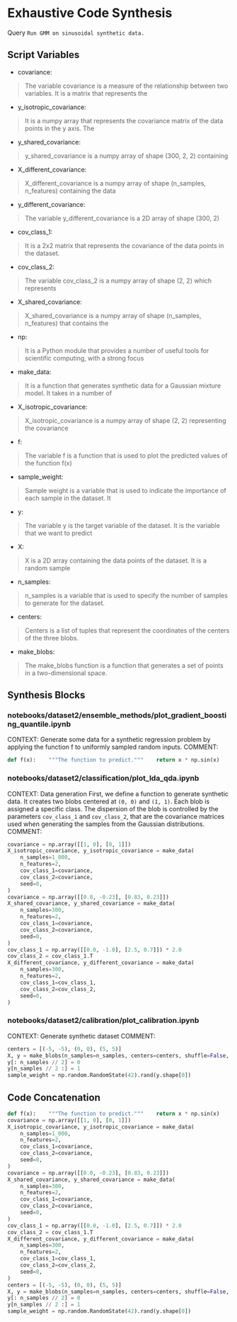 # Exhaustive Code Synthesis
Query `Run GMM on sinusoidal synthetic data.`
## Script Variables
- covariance:<br>
>The variable covariance is a measure of the relationship between two variables. It is a matrix that represents the
- y_isotropic_covariance:<br>
>It is a numpy array that represents the covariance matrix of the data points in the y axis. The
- y_shared_covariance:<br>
>y_shared_covariance is a numpy array of shape (300, 2, 2) containing
- X_different_covariance:<br>
>X_different_covariance is a numpy array of shape (n_samples, n_features) containing the data
- y_different_covariance:<br>
>The variable y_different_covariance is a 2D array of shape (300, 2)
- cov_class_1:<br>
>It is a 2x2 matrix that represents the covariance of the data points in the dataset.
- cov_class_2:<br>
>The variable cov_class_2 is a numpy array of shape (2, 2) which represents
- X_shared_covariance:<br>
>X_shared_covariance is a numpy array of shape (n_samples, n_features) that contains the
- np:<br>
>It is a Python module that provides a number of useful tools for scientific computing, with a strong focus
- make_data:<br>
>It is a function that generates synthetic data for a Gaussian mixture model. It takes in a number of
- X_isotropic_covariance:<br>
>X_isotropic_covariance is a numpy array of shape (2, 2) representing the covariance
- f:<br>
>The variable f is a function that is used to plot the predicted values of the function f(x)
- sample_weight:<br>
>Sample weight is a variable that is used to indicate the importance of each sample in the dataset. It
- y:<br>
>The variable y is the target variable of the dataset. It is the variable that we want to predict
- X:<br>
>X is a 2D array containing the data points of the dataset. It is a random sample
- n_samples:<br>
>n_samples is a variable that is used to specify the number of samples to generate for the dataset.
- centers:<br>
>Centers is a list of tuples that represent the coordinates of the centers of the three blobs.
- make_blobs:<br>
>The make_blobs function is a function that generates a set of points in a two-dimensional space.
## Synthesis Blocks
### notebooks/dataset2/ensemble_methods/plot_gradient_boosting_quantile.ipynb
CONTEXT: Generate some data for a synthetic regression problem by applying the function f to uniformly sampled random inputs.   COMMENT:
```python
def f(x):    """The function to predict."""    return x * np.sin(x)
```

### notebooks/dataset2/classification/plot_lda_qda.ipynb
CONTEXT:  Data generation  First, we define a function to generate synthetic data. It creates two blobs centered at `(0, 0)` and `(1, 1)`. Each blob
is assigned a specific class. The dispersion of the blob is controlled by the parameters `cov_class_1` and `cov_class_2`, that are the covariance
matrices used when generating the samples from the Gaussian distributions.   COMMENT:
```python
covariance = np.array([[1, 0], [0, 1]])
X_isotropic_covariance, y_isotropic_covariance = make_data(
    n_samples=1_000,
    n_features=2,
    cov_class_1=covariance,
    cov_class_2=covariance,
    seed=0,
)
covariance = np.array([[0.0, -0.23], [0.83, 0.23]])
X_shared_covariance, y_shared_covariance = make_data(
    n_samples=300,
    n_features=2,
    cov_class_1=covariance,
    cov_class_2=covariance,
    seed=0,
)
cov_class_1 = np.array([[0.0, -1.0], [2.5, 0.7]]) * 2.0
cov_class_2 = cov_class_1.T
X_different_covariance, y_different_covariance = make_data(
    n_samples=300,
    n_features=2,
    cov_class_1=cov_class_1,
    cov_class_2=cov_class_2,
    seed=0,
)
```

### notebooks/dataset2/calibration/plot_calibration.ipynb
CONTEXT:  Generate synthetic dataset   COMMENT:
```python
centers = [(-5, -5), (0, 0), (5, 5)]
X, y = make_blobs(n_samples=n_samples, centers=centers, shuffle=False, random_state=42)
y[: n_samples // 2] = 0
y[n_samples // 2 :] = 1
sample_weight = np.random.RandomState(42).rand(y.shape[0])
```

## Code Concatenation
```python
def f(x):    """The function to predict."""    return x * np.sin(x)
covariance = np.array([[1, 0], [0, 1]])
X_isotropic_covariance, y_isotropic_covariance = make_data(
    n_samples=1_000,
    n_features=2,
    cov_class_1=covariance,
    cov_class_2=covariance,
    seed=0,
)
covariance = np.array([[0.0, -0.23], [0.83, 0.23]])
X_shared_covariance, y_shared_covariance = make_data(
    n_samples=300,
    n_features=2,
    cov_class_1=covariance,
    cov_class_2=covariance,
    seed=0,
)
cov_class_1 = np.array([[0.0, -1.0], [2.5, 0.7]]) * 2.0
cov_class_2 = cov_class_1.T
X_different_covariance, y_different_covariance = make_data(
    n_samples=300,
    n_features=2,
    cov_class_1=cov_class_1,
    cov_class_2=cov_class_2,
    seed=0,
)
centers = [(-5, -5), (0, 0), (5, 5)]
X, y = make_blobs(n_samples=n_samples, centers=centers, shuffle=False, random_state=42)
y[: n_samples // 2] = 0
y[n_samples // 2 :] = 1
sample_weight = np.random.RandomState(42).rand(y.shape[0])
```
